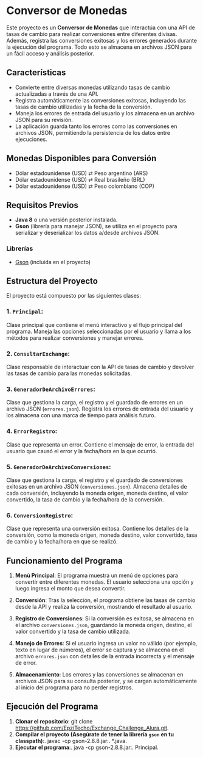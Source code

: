 # Conversor de Monedas

Este proyecto es un **Conversor de Monedas** que interactúa con una API de tasas de cambio para realizar conversiones entre diferentes divisas. Además, registra las conversiones exitosas y los errores generados durante la ejecución del programa. Todo esto se almacena en archivos JSON para un fácil acceso y análisis posterior.

## Características

- Convierte entre diversas monedas utilizando tasas de cambio actualizadas a través de una API.
- Registra automáticamente las conversiones exitosas, incluyendo las tasas de cambio utilizadas y la fecha de la conversión.
- Maneja los errores de entrada del usuario y los almacena en un archivo JSON para su revisión.
- La aplicación guarda tanto los errores como las conversiones en archivos JSON, permitiendo la persistencia de los datos entre ejecuciones.

## Monedas Disponibles para Conversión

- Dólar estadounidense (USD) ⇄ Peso argentino (ARS)
- Dólar estadounidense (USD) ⇄ Real brasileño (BRL)
- Dólar estadounidense (USD) ⇄ Peso colombiano (COP)

## Requisitos Previos

- **Java 8** o una versión posterior instalada.
- **Gson** (librería para manejar JSON), se utiliza en el proyecto para serializar y deserializar los datos a/desde archivos JSON.

### Librerías

- [Gson](https://github.com/google/gson) (incluida en el proyecto)

## Estructura del Proyecto

El proyecto está compuesto por las siguientes clases:

### 1. **`Principal`**: 
Clase principal que contiene el menú interactivo y el flujo principal del programa. Maneja las opciones seleccionadas por el usuario y llama a los métodos para realizar conversiones y manejar errores.

### 2. **`ConsultarExchange`**:
Clase responsable de interactuar con la API de tasas de cambio y devolver las tasas de cambio para las monedas solicitadas.

### 3. **`GeneradorDeArchivoErrores`**:
Clase que gestiona la carga, el registro y el guardado de errores en un archivo JSON (`errores.json`). Registra los errores de entrada del usuario y los almacena con una marca de tiempo para análisis futuro.

### 4. **`ErrorRegistro`**:
Clase que representa un error. Contiene el mensaje de error, la entrada del usuario que causó el error y la fecha/hora en la que ocurrió.

### 5. **`GeneradorDeArchivoConversiones`**:
Clase que gestiona la carga, el registro y el guardado de conversiones exitosas en un archivo JSON (`conversiones.json`). Almacena detalles de cada conversión, incluyendo la moneda origen, moneda destino, el valor convertido, la tasa de cambio y la fecha/hora de la conversión.

### 6. **`ConversionRegistro`**:
Clase que representa una conversión exitosa. Contiene los detalles de la conversión, como la moneda origen, moneda destino, valor convertido, tasa de cambio y la fecha/hora en que se realizó.

## Funcionamiento del Programa

1. **Menú Principal**: El programa muestra un menú de opciones para convertir entre diferentes monedas. El usuario selecciona una opción y luego ingresa el monto que desea convertir.
   
2. **Conversión**: Tras la selección, el programa obtiene las tasas de cambio desde la API y realiza la conversión, mostrando el resultado al usuario.

3. **Registro de Conversiones**: Si la conversión es exitosa, se almacena en el archivo `conversiones.json`, guardando la moneda origen, destino, el valor convertido y la tasa de cambio utilizada.

4. **Manejo de Errores**: Si el usuario ingresa un valor no válido (por ejemplo, texto en lugar de números), el error se captura y se almacena en el archivo `errores.json` con detalles de la entrada incorrecta y el mensaje de error.

5. **Almacenamiento**: Los errores y las conversiones se almacenan en archivos JSON para su consulta posterior, y se cargan automáticamente al inicio del programa para no perder registros.


## Ejecución del Programa

1. **Clonar el repositorio**:
   git clone https://github.com/EpziTecho/Exchange_Challenge_Alura.git.
2. **Compilar el proyecto (Asegúrate de tener la librería `gson` en tu classpath)**:.
   javac -cp gson-2.8.8.jar:. *.java.
3. **Ejecutar el programa**:.
   java -cp gson-2.8.8.jar:. Principal.



   
